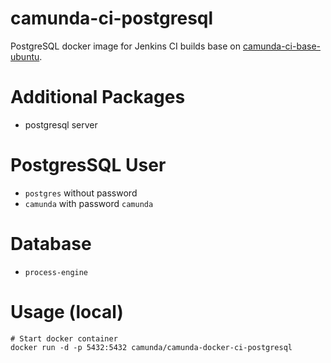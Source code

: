 camunda-ci-postgresql
============================

PostgreSQL docker image for Jenkins CI builds base on [camunda-ci-base-ubuntu][].

# Additional Packages

  - postgresql server

# PostgresSQL User

  - `postgres` without password
  - `camunda` with password `camunda`

# Database

  - `process-engine`

# Usage (local)

```
# Start docker container
docker run -d -p 5432:5432 camunda/camunda-docker-ci-postgresql
```

[camunda-ci-base-ubuntu]: https://github.com/camunda-ci/camunda-docker-ci-base-ubuntu
[aufs bug]: https://github.com/docker/docker/issues/783
